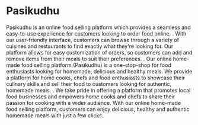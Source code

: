 # Pasikudhu
Pasikudhu is an online food selling platform which provides a seamless and easy-to-use experience for customers looking to order food online.
.
With our user-friendly interface, customers can browse through a variety of cuisines and restaurants to find exactly what they're looking for. Our platform allows for easy customization of orders, so customers can add and remove items from their meals to suit their preferences.
.
Our online home-made food selling platform (Pasikudhu) is a one-stop-shop for food enthusiasts looking for homemade, delicious and healthy meals. We provide a platform for home cooks, chefs and food enthusiasts to showcase their culinary skills and sell their food to customers looking for authentic, homemade meals.
.
We take pride in offering a platform that promotes local food businesses and empowers home cooks and chefs to share their passion for cooking with a wider audience. With our online home-made food selling platform, customers can enjoy delicious, healthy and authentic homemade meals with just a few clicks.
